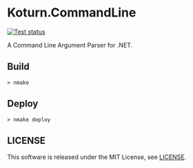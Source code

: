 Koturn.CommandLine
==================

[![Test status](https://ci.appveyor.com/api/projects/status/wvtmvwehnbqjcjvd/branch/main?svg=true)](https://ci.appveyor.com/project/koturn/koturn-commandline "AppVeyor | koturn/Koturn.CommandLine")

A Command Line Argument Parser for .NET.


## Build

```shell
> nmake
```


## Deploy

```shell
> nmake deploy
```


## LICENSE

This software is released under the MIT License, see [LICENSE](LICENSE "LICENSE").
